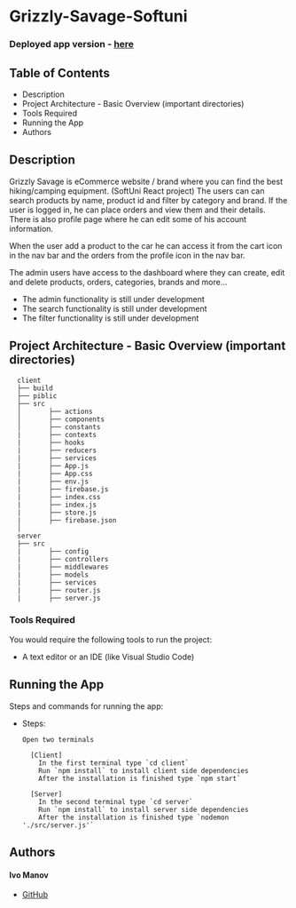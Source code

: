 
# Grizzly-Savage-Softuni

### Deployed app version - [here](https://grizzly-savage.web.app/)

## Table of Contents
- Description
- Project Architecture - Basic Overview (important directories)
- Tools Required
- Running the App
- Authors

## Description

Grizzly Savage is eCommerce website / brand where you can find the best hiking/camping equipment. (SoftUni React project)
The users can can search products by name, product id and filter by category and brand.
If the user is logged in, he can place orders and view them and their details.
There is also profile page where he can edit some of his account information.

When the user add a product to the car he can access it from the cart icon in the nav bar and the orders from the profile icon in the nav bar.

The admin users have access to the dashboard where they can create, edit and delete products, orders, categories, brands and more...

* The admin functionality is still under development
* The search functionality is still under development
* The filter functionality is still under development

## Project Architecture - Basic Overview (important directories)

```
  client
  ├── build
  ├── piblic
  ├── src
  │       ├── actions
  │       ├── components
  │       ├── constants
  |       ├── contexts
  |       ├── hooks
  |       ├── reducers
  |       ├── services
  |       ├── App.js
  |       ├── App.css
  |       ├── env.js
  |       ├── firebase.js
  |       ├── index.css
  |       ├── index.js
  |       ├── store.js
  |       ├── firebase.json
  │
  server
  ├── src
  |       ├── config
  |       ├── controllers
  |       ├── middlewares
  |       ├── models
  |       ├── services
  |       ├── router.js
  |       ├── server.js
```

### Tools Required

You would require the following tools to run the project:

* A text editor or an IDE (like Visual Studio Code)

## Running the App

Steps and commands for running the app:

* Steps:
  ```
  Open two terminals
  
    [Client]
      In the first terminal type `cd client`
      Run `npm install` to install client side dependencies
      After the installation is finished type `npm start`
      
    [Server]
      In the second terminal type `cd server`
      Run `npm install` to install server side dependencies
      After the installation is finished type `nodemon './src/server.js'`
  ```

## Authors

#### Ivo Manov
* [GitHub]

[//]: # (HyperLinks)

[GitHub Repository]: https://github.com/manovDev/Grizzly-Savage-Softuni
[GitHub]: https://github.com/manovDev
